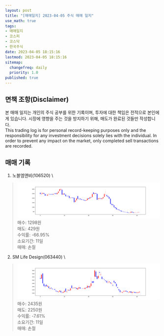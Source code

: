 ```yaml
---
layout: post
title: "[매매일지] 2023-04-05 주식 매매 일지"
use_math: true
tags:
- 매매일지
- 코스피
- 코스닥
- 한국주식
date: 2023-04-05 18:15:16
lastmod: 2023-04-05 18:15:16
sitemap:
  changefreq: daily
  priority: 1.0
published: true
---
```



## 면책 조항(Disclaimer)
본 매매 일지는 개인의 주식 공부를 위한 기록이며, 투자에 대한 책임은 전적으로 본인에게 있습니다. 시장에 영향을 주는 것을 방지하기 위해, 매도가 완료된 것들만 작성합니다. \
This trading log is for personal record-keeping purposes only and the responsibility for any investment decisions solely lies with the individual. In order to prevent any impact on the market, only completed sell transactions are recorded.


## 매매 기록
1. 노블엠앤비(106520) \
> [![chart1](/../public/images/posts/2023-04-05/106520.PNG)](/../public/images/posts/2023-04-05/106520.PNG)
   매수: 1298원 \
   매도: 429원 \
   수익률: -66.95% \
   소요기간: 11일 \
   매매: 손절 


2. SM Life Design(063440) \
> [![chart2](/../public/images/posts/2023-04-05/063440.PNG)](/../public/images/posts/2023-04-05/063440.PNG)
   매수: 2435원 \
   매도: 2250원 \
   수익률: -7.61% \
   소요기간: 11일 \
   매매: 손절 


